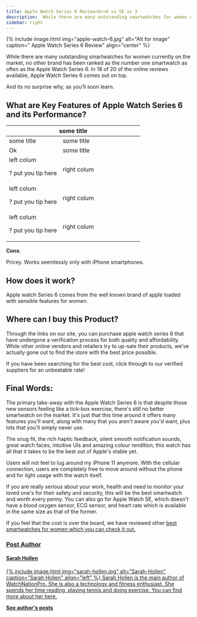 ```yaml
---
title: Apple Watch Series 6 Review<br>6 vs SE vs 3
description:  While there are many outstanding smartwatches for women currently on the market, no other brand has been ranked as the number one smartwatch as often as the Apple Watch Series 6.  In 18 of 20 of the online reviews available, Apple Watch Series 6 comes out on top.
sidebar: right
---
```

{% include image.html img="apple-watch-6.jpg" alt="Alt for image" caption="
Apple Watch Series 6 Review" align="center" %}

While there are many outstanding smartwatches for women currently on the market, no other brand has been ranked as the number one smartwatch as often as the Apple Watch Series 6.  In 18 of 20 of the online reviews available, Apple Watch Series 6 comes out on top.

And its no surprise why, as you’ll soon learn.

## What are Key Features of Apple Watch Series 6 and its Performance?

 <div class = "scroll">
	<table>
		<tr>
			<th colspan = "2" class = "top">
				some title
			</th>
		</tr>
	  <colgroup>
	  <col span="1" style="width: 40%;">
	  <col span="1" style="width: 60%;">
	  </colgroup>
		<tbody>
		<tr>
			<td class = "left">
				some title
			</td>
			<td class = "right r-bor">
				some title
			</td>
		</tr>
		<tr>
			<td class = "row2">
      Ok
			</td>
			<td class = "row2 r-bor">
			some title
			</td>
		</tr>
		<tr>
			<td class = "content-left">
				left colum
				<div align = "right">
					<p class = "tip tooltip">
						?
						<span class = "tooltiptext">
							put you tip here
						</span>
					</p>
				</div>
			</td>
			<td class = "content-right r-bor">
				right colum
			</td>
		</tr>
		<tr>
			<td class = "content-left">
				left colum
				<div align = "right">
					<p class = "tip tooltip">
						?
						<span class = "tooltiptext">
							put you tip here
						</span>
					</p>
				</div>
			</td>
			<td class = "content-right r-bor">
				right colum
			</td>
		</tr>
		<tr>
			<td class = "content-left">
				left colum
				<div align = "right">
					<p class = "tip tooltip">
						?
						<span class = "tooltiptext">
							put you tip here
						</span>
					</p>
				</div>
			</td>
			<td class = "content-right r-bor">
				right colum
			</td>
		</tr>
		</tbody>
	</table>
	</div>



<script src="https://cdn.commoninja.com/sdk/latest/commonninja.js" defer></script>
<div class="commonninja_component" comp-type="comparison_table" comp-id="3daac1c8-76cc-4fc2-bd70-9527a967b40c"></div>

**Cons**:

Pricey. Works seemlessly only with iPhone smartphones.

## How does it work?
Apple watch Series 6 comes from the well known brand of apple loaded with sensible features for women.
<!--Insert  1 Youtube Video here-->

## Where can I buy this Product?

Through the links on our site, you can purchase apple watch series 6 that have undergone a verification process for both quality and affordability. While other online vendors and retailers try to up-sale their products, we’ve actually gone out to find the store with the best price possible.

If you have been searching for the best cost, click through to our verified suppliers for an unbeatable rate!

## Final Words:
The primary take-away with the Apple Watch Series 6 is that despite those new sensors feeling like a tick-box exercise, there's still no better smartwatch on the market. It's just that this time around it offers many features you'll want, along with many that you aren't aware you'd want, plus lots that you'll simply never use.

The snug fit, the rich haptic feedback, silent smooth notification sounds, great watch faces, intuitive UIs and amazing colour rendition, this watch has all that it takes to be the best out of Apple's stable yet.

Users will not feel to lug around my iPhone 11 anymore. With the cellular connection, users are completely free to move around without the phone and for light usage with the watch itself.

If you are really serious about your work, health and need to monitor your loved one's for their safety and security, this will be the best smartwatch and worth every penny. You can also go for Apple Watch SE, which doesn't have a blood oxygen sensor, ECG sensor, and heart rate which is available in the same size as that of the former.

If you feel that the cost is over the board, we have reviewed other <u><a href="https://www.watchnationpro.com/">best smartwatches for women</a><u> which you can check it out.

### Post Author
#### Sarah Hollen
{% include image.html img="sarah-hollen.jpg" alt="Sarah-Hollen" caption="Sarah Hollen" align="left" %}
Sarah Hollen is the main author of WatchNationPro. She is also a technology and fitness enthusiast. She spends her time reading, playing tennis and doing exercise. You can find more about her <a href="about-us">here</a>.

<b><a href="https://www.watchnationpro.com/authors/sarah-hollen/">See author's posts</a></b>

<a href="{{ author.twitter }}" data-uk-icon="icon: twitter" class="uk-icon-link uk-icon" target="_blank"></a>
<a href="{{ author.facebook }}" data-uk-icon="ratio: 1.4; icon: facebook" class="uk-icon-link uk-icon" target="_blank"></a>
